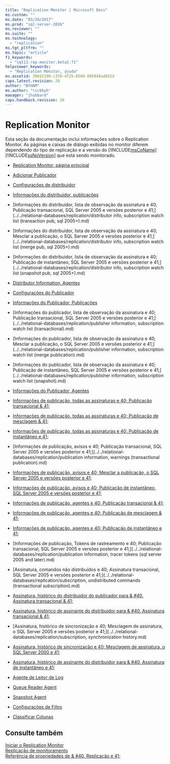 ```yaml
---
title: "Replication Monitor | Microsoft Docs"
ms.custom: ""
ms.date: "03/20/2017"
ms.prod: "sql-server-2016"
ms.reviewer: ""
ms.suite: ""
ms.technology: 
  - "replication"
ms.tgt_pltfrm: ""
ms.topic: "article"
f1_keywords: 
  - "sql13.rep.monitor.beta2.f1"
helpviewer_keywords: 
  - "Replication Monitor, ajuda"
ms.assetid: 39b92198-c3f6-4f25-8560-095848ad652d
caps.latest.revision: 26
author: "BYHAM"
ms.author: "rickbyh"
manager: "jhubbard"
caps.handback.revision: 26
---
```

# Replication Monitor
  Esta seção da documentação inclui informações sobre o Replication Monitor. As páginas e caixas de diálogo exibidas no monitor diferem dependendo do tipo de replicação e a versão do [!INCLUDE[msCoName](../../includes/msconame-md.md)] [!INCLUDE[ssNoVersion](../../includes/ssnoversion-md.md)] que está sendo monitorado.  
  
-   [Replication Monitor, página principal](../../relational-databases/replication/replication-monitor-main-page.md)  
  
-   [Adicionar Publicador](../../relational-databases/replication/add-publisher.md)  
  
-   [Configurações de distribuidor](../../relational-databases/replication/distributor-settings.md)  
  
-   [Informações do distribuidor, publicações](../../relational-databases/replication/distributor-information-publications.md)  
  
-   [Informações do distribuidor, lista de observação da assinatura e 40; Publicação transacional, SQL Server 2005 e versões posterior e 41;](../../relational-databases/replication/distributor info, subscription watch list (transaction pub, sql 2005+).md)  
  
-   [Informações do distribuidor, lista de observação da assinatura e 40; Mesclar a publicação, o SQL Server 2005 e versões posterior e 41;](../../relational-databases/replication/distributor info, subscription watch list (merge pub, sql 2005+).md)  
  
-   [Informações do distribuidor, lista de observação da assinatura e 40; Publicação de instantâneo, SQL Server 2005 e versões posterior e 41;](../../relational-databases/replication/distributor info, subscription watch list (snapshot pub, sql 2005+).md)  
  
-   [Distributor Information, Agentes](../../relational-databases/replication/distributor-information-agents.md)  
  
-   [Configurações do Publicador](../../relational-databases/replication/publisher-settings.md)  
  
-   [Informações do Publicador, Publicações](../../relational-databases/replication/publisher-information-publications.md)  
  
-   [Informações do publicador, lista de observação da assinatura e 40; Publicação transacional, SQL Server 2005 e versões posterior e 41;](../../relational-databases/replication/publisher information, subscription watch list (transactional).md)  
  
-   [Informações do publicador, lista de observação da assinatura e 40; Mesclar a publicação, o SQL Server 2005 e versões posterior e 41;](../../relational-databases/replication/publisher information, subscription watch list (merge publication).md)  
  
-   [Informações do publicador, lista de observação da assinatura e 40; Publicação de instantâneo, SQL Server 2005 e versões posterior e 41;](../../relational-databases/replication/publisher information, subscription watch list (snapshot).md)  
  
-   [Informações do Publicador, Agentes](../../relational-databases/replication/publisher-information-agents.md)  
  
-   [Informações de publicação, todas as assinaturas e 40; Publicação transacional & 41;](../../relational-databases/replication/publication-information-all-subscriptions-transactional-publication.md)  
  
-   [Informações de publicação, todas as assinaturas e 40; Publicação de mesclagem & 41;](../../relational-databases/replication/publication-information-all-subscriptions-merge-publication.md)  
  
-   [Informações de publicação, todas as assinaturas e 40; Publicação de instantâneo e 41;](../../relational-databases/replication/publication-information-all-subscriptions-snapshot-publication.md)  
  
-   [Informações de publicação, avisos e 40; Publicação transacional, SQL Server 2005 e versões posterior e 41;](../../relational-databases/replication/publication information, warnings (transactional publication).md)  
  
-   [Informações de publicação, avisos e 40; Mesclar a publicação, o SQL Server 2005 e versões posterior e 41;](../../relational-databases/replication/publication-information-warnings-merge-publication-sql-server-2005-and-later.md)  
  
-   [Informações de publicação, avisos e 40; Publicação de instantâneo, SQL Server 2005 e versões posterior e 41;](../../relational-databases/replication/publication-information-warnings-snapshot-publication-sql-server-2005-and-later.md)  
  
-   [Informações de publicação, agentes e 40; Publicação transacional & 41;](../../relational-databases/replication/publication-information-agents-transactional-publication.md)  
  
-   [Informações de publicação, agentes e 40; Publicação de mesclagem & 41;](../../relational-databases/replication/publication-information-agents-merge-publication.md)  
  
-   [Informações de publicação, agentes e 40; Publicação de instantâneo e 41;](../../relational-databases/replication/publication-information-agents-snapshot-publication.md)  
  
-   [Informações de publicação, Tokens de rastreamento e 40; Publicação transacional, SQL Server 2005 e versões posterior e 41;](../../relational-databases/replication/publication information, tracer tokens (sql server 2005 and later).md)  
  
-   [Assinatura, comandos não distribuídos e 40; Assinatura transacional, SQL Server 2005 e versões posterior e 41;](../../relational-databases/replication/subscription, undistributed commands (transactional subscription).md)  
  
-   [Assinatura, histórico do distribuidor do publicador para & #40. Assinatura transacional & 41;](../../relational-databases/replication/subscription-publisher-to-distributor-history-transactional-subscription.md)  
  
-   [Assinatura, histórico de assinante do distribuidor para & #40. Assinatura transacional & 41;](../../relational-databases/replication/subscription-distributor-to-subscriber-history-transactional-subscription.md)  
  
-   [Assinatura, histórico de sincronização e 40; Mesclagem de assinatura, o SQL Server 2005 e versões posterior e 41;](../../relational-databases/replication/subscription, synchronization history.md)  
  
-   [Assinatura, histórico de sincronização e 40; Mesclagem de assinatura, o SQL Server 2000 e 41;](../../relational-databases/replication/subscription-synchronization-history-merge-subscription-sql-server-2000.md)  
  
-   [Assinatura, histórico de assinante do distribuidor para & #40. Assinatura de instantâneo e 41;](../../relational-databases/replication/subscription-distributor-to-subscriber-history-snapshot-subscription.md)  
  
-   [Agente de Leitor de Log](../../relational-databases/replication/log-reader-agent.md)  
  
-   [Queue Reader Agent](../../relational-databases/replication/queue-reader-agent.md)  
  
-   [Snapshot Agent](../../relational-databases/replication/snapshot-agent.md)  
  
-   [Configurações de Filtro](../../relational-databases/replication/filter-settings.md)  
  
-   [Classificar Colunas](../../relational-databases/replication/sort-columns.md)  
  
## Consulte também  
 [Iniciar o Replication Monitor](../../relational-databases/replication/monitor/start-the-replication-monitor.md)   
 [Replicação de monitoramento](../../relational-databases/replication/monitor/monitoring-replication-overview.md)   
 [Referência de propriedades de & #40. Replicação e 41;](../../relational-databases/replication/properties-reference-replication.md)  
  
  
